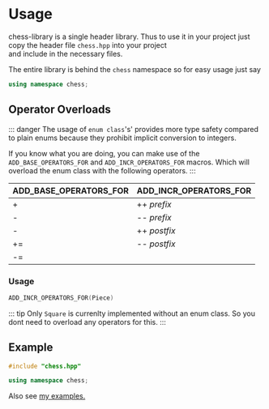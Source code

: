 # Usage

chess-library is a single header library. Thus to use it in your project just copy the header file `chess.hpp` into your project  
and include in the necessary files.

The entire library is behind the `chess` namespace so for easy usage just say

```cpp
using namespace chess;
```

## Operator Overloads

::: danger
The usage of `enum class`'s' provides more type safety compared to plain enums because they prohibit implicit conversion to integers.

If you know what you are doing, you can make use of the `ADD_BASE_OPERATORS_FOR` and `ADD_INCR_OPERATORS_FOR` macros. Which will overload the enum class with the following operators.
:::

| ADD_BASE_OPERATORS_FOR | ADD_INCR_OPERATORS_FOR |
| ---------------------- | ---------------------- |
| +                      | ++ _prefix_            |
| -                      | -- _prefix_            |
| -                      | ++ _postfix_           |
| +=                     | -- _postfix_           |
| -=                     |                        |

### Usage

```cpp
ADD_INCR_OPERATORS_FOR(Piece)
```

::: tip
Only `Square` is currenlty implemented without an enum class. So you dont need to overload any operators for this.
:::

## Example

```cpp
#include "chess.hpp"

using namespace chess;

```

Also see [my examples.](/pages/example)
